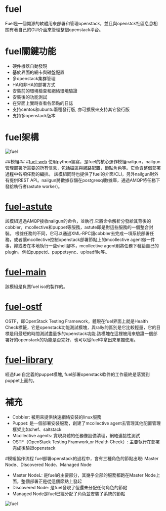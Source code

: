 # fuel
Fuel是一個開源的軟體用來部署和管理openstack，並且與openstck社區息息相關有著自己的GUI介面來管理整個openstack平台。

# fuel關鍵功能

- 硬件機器自動發現
- 基於界面的網卡與磁盤配置
- 多openstack集群管理
- HA和非HA的部署方式
- 安裝前的環境檢查和網絡環境驗證
- 安裝後的功能測試
- 在界面上實時查看各節點的日誌
- 支持centos和ubuntu兩種發行版, 亦可擴展來支持其它發行版
- 支持多openstack版本

# fuel架構
![fuel](https://wiki.openstack.org/w/images/3/3a/Fuel-architecture.png)

##模組##
#[fuel-web](https://github.com/openstack/fuel-web)
使用python編寫，是fuel的核心運作模組nailgun，nailgun管理部署所需要的所有信息，包括磁區與網路配置，節點角色等。它負責整個部署過程中各項任務的編排。
該模組同時也提供了fuel的介面/CLI，另外nailgun對外有提供REST API。nailgun將數據存儲在postgresql數據庫，通過AMQP將任務下發給執行者(astute worker)。

# [fuel-astute](https://github.com/openstack/fuel-astute)
該模組通過AMQP接收nailgun的命令，並執行.它將命令解析分發給其背後的cobbler，mcollective和puppet等服務，astute即是對這些服務的一個整合封裝。
根據任務的不同，它可以通過XML-RPC讓cobbler去完成一項系統部署任務，或者讓mcollective控制openstack部署節點上的mcollective agent做一件事，抑或者在本地執行一些shell腳本，mcollective agent則將任務下發給自己的plugin，例如puppetd、puppetsync、uploadfile等。

# [fuel-main](https://github.com/openstack/fuel-main)
該模組是負責fuel iso的製作的。

# [fuel-ostf](https://github.com/openstack/fuel-ostf)
OSTF，即OpenStack Testing Framework，體現在fuel界面上就是Health Check標籤，它是openstack功能測試模塊，與rally的區別是它比較輕量，它的目標是用最短的時間測試盡量多的openstack功能.該模塊在這裡被用來驗證一個部署好的openstack的功能是否完好，也可以從fuel中拿出來單獨使用。

# [fuel-library](https://github.com/openstack/fuel-library)
經過fuel自定義的puppet模塊, fuel部署openstack軟件的工作最終是落實到puppet上面的。

# 補充
- Cobbler: 被用來提供快速網絡安裝的linux服務
- Puppet: 是一個部署安裝服務，創建了mcollective agent去管理其他配置管理框架比如chef、saltstack
- Mcollective agents: 實現具體的任務像設備清理，網絡連接性測試
- OSTF（OpenStack Testing Framwork,or Health Check）: 主要執行在部署完成後驗證openstack

#模組協作流程
fuel部署openstack的過程中，會有三種角色的節點出現:
Master Node、Discovered Node、Managed Node
 
- Master NodeL: 是fuel的主要部分，其幾乎全部的服務都跑在Master Node上面，整個部署正是從這個節點上發起 
- Discovered Node: 是fuel發現了但還未分配任何角色的節點 
- Managed Node是fuel已經分配了角色並安裝了系統的節點

![fuel](http://yongluo2013.github.io/images/2013-12-12-quick-setup-openstack-with-fuel-in-30-minutes/fuel_master_fuel_arch.png)
